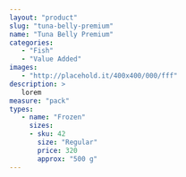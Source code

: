 ```yaml
---
layout: "product"
slug: "tuna-belly-premium"
name: "Tuna Belly Premium"
categories:
   - "Fish"
   - "Value Added"
images:
   - "http://placehold.it/400x400/000/fff"
description: >
   lorem
measure: "pack"
types: 
   - name: "Frozen"
     sizes: 
     - sku: 42
       size: "Regular"
       price: 320
       approx: "500 g"
---
```

